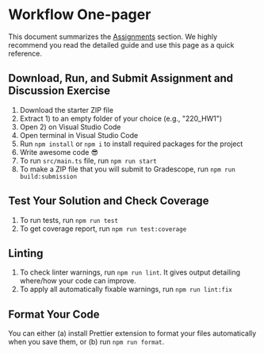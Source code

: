 # Workflow One-pager

This document summarizes the [Assignments](./assignments/environment.md) section. We highly recommend you read the detailed guide and use this page as a quick reference.

## Download, Run, and Submit Assignment and Discussion Exercise

1. Download the starter ZIP file
2. Extract 1) to an empty folder of your choice (e.g., "220_HW1")
3. Open 2) on Visual Studio Code
4. Open terminal in Visual Studio Code
5. Run `npm install` or `npm i` to install required packages for the project
6. Write awesome code 😎
7. To run `src/main.ts` file, run `npm run start`
8. To make a ZIP file that you will submit to Gradescope, run `npm run build:submission`

## Test Your Solution and Check Coverage

1. To run tests, run `npm run test`
2. To get coverage report, run `npm run test:coverage`

## Linting

1. To check linter warnings, run `npm run lint`. It gives output detailing where/how your code can improve.
2. To apply all automatically fixable warnings, run `npm run lint:fix`

## Format Your Code

You can either (a) install Prettier extension to format your files automatically when you save them, or (b) run `npm run format`.
